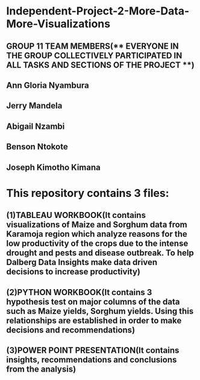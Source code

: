 # Independent-Project-2-More-Data-More-Visualizations
## GROUP 11 TEAM MEMBERS(** EVERYONE IN THE GROUP COLLECTIVELY PARTICIPATED IN ALL TASKS AND SECTIONS OF THE PROJECT **) 
## Ann Gloria Nyambura 
## Jerry Mandela 
## Abigail Nzambi 
## Benson Ntokote 
## Joseph Kimotho Kimana

# This repository contains 3 files: 
## (1)TABLEAU WORKBOOK(It contains visualizations of Maize and Sorghum data from Karamoja region which analyze reasons for the low productivity of the crops due to the intense drought and pests and disease outbreak. To help Dalberg Data Insights make data driven decisions to increase productivity) 
## (2)PYTHON WORKBOOK(It contains 3 hypothesis test on major columns of the data such as Maize yields, Sorghum yields. Using this relationships are established in order to make decisions and recommendations) 
## (3)POWER POINT PRESENTATION(It contains insights, recommendations and conclusions from the analysis)
